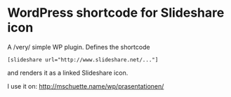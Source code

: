 # WordPress shortcode for Slideshare icon

A /very/ simple WP plugin. Defines the shortcode

    [slideshare url="http://www.slideshare.net/..."]

and renders it as a linked Slideshare icon.

I use it on: http://mschuette.name/wp/prasentationen/
